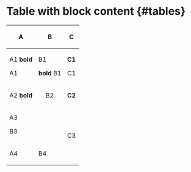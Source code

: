 # Table with block content {#tables}

<table><thead><tr><th>

A

</th><th>

B

</th><th>

C

</th></tr></thead><tbody><tr><td>

A1 **bold**

 A1

</td><td>

B1

 **bold** B1

</td><td>

**C1**

 C1

</td></tr><tr><td align="left">

A2 **bold**

</td><td align="center">

B2

</td><td align="right">

**C2**

</td></tr><tr><td colspan="2">

A3

 B3

</td><td rowspan="2">

C3

</td></tr><tr><td>

A4

</td><td>

B4

</td></tr></tbody>
</table>